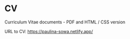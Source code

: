 # CV
Curriculum Vitae documents - PDF and HTML / CSS version

URL to CV: https://paulina-sowa.netlify.app/